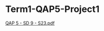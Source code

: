 # Term1-QAP5-Project1
[QAP 5 - SD 9 - S23.pdf](https://github.com/ejd500/Term1-QAP5-Project1/files/13031467/QAP.5.-.SD.9.-.S23.pdf)
